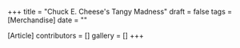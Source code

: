 +++
title = "Chuck E. Cheese's Tangy Madness"
draft = false
tags = [Merchandise]
date = ""

[Article]
contributors = []
gallery = []
+++